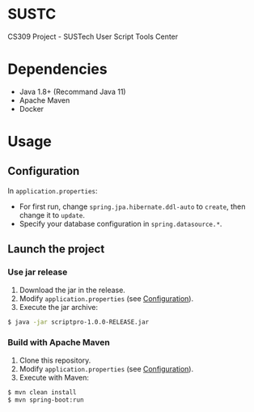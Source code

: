 # SUSTC
CS309 Project - SUSTech User Script Tools Center

# Dependencies
- Java 1.8+ (Recommand Java 11)
- Apache Maven
- Docker

# Usage
## Configuration
In `application.properties`:
- For first run, change `spring.jpa.hibernate.ddl-auto` to `create`, then change it to `update`.
- Specify your database configuration in `spring.datasource.*`.

## Launch the project
### Use jar release
1. Download the jar in the release.
2. Modify `application.properties` (see [Configuration](#configuration)).
3. Execute the jar archive:
```bash
$ java -jar scriptpro-1.0.0-RELEASE.jar
```

### Build with Apache Maven
1. Clone this repository.
2. Modify `application.properties` (see [Configuration](#configuration)).
3. Execute with Maven:
```bash
$ mvn clean install
$ mvn spring-boot:run
```
